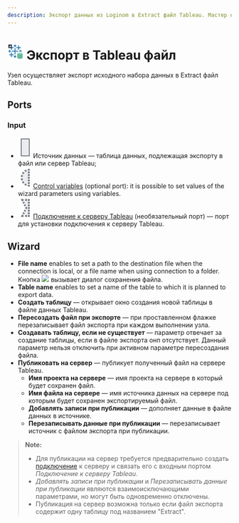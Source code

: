 ```yaml
---
description: Экспорт данных из Loginom в Extract файл Tableau. Мастер настройки
---
```

# ![ ](./../../images/icons/common/data-sources/file-tableau-export_default.svg) Экспорт в Tableau файл

Узел осуществляет экспорт исходного набора данных в Extract файл Tableau.

## Ports

### Input

* ![ ](./../../images/icons/app/node/ports/inputs/table_inactive.svg) Источник данных — таблица данных, подлежащая экспорту в файл или сервер Tableau;
* ![ ](./../../images/icons/app/node/ports/inputs-optional/variable_inactive.svg) [Control variables](./../../workflow/variables/control-variables.md) (optional port): it is possible to set values of the wizard parameters using variables.
* ![ ](./../../images/icons/app/node/ports/inputs-optional/link_inactive.svg) [Подключение к серверу Tableau](./../connections/list/tableau.md) (необязательный порт) — порт для установки подключения к серверу Tableau.

## Wizard

* **File name** enables to set a path to the destination file when the connection is local, or a file name when using connection to a folder. Кнопка ![ ](./../../images/extjs-theme/form/open-trigger/open-trigger_default.svg) вызывает диалог сохранения файла.
* **Table name** enables to set a name of the table to which it is planned to export data.
* **Создать таблицу** — открывает окно создания новой таблицы в файле данных Tableau.
* **Пересоздать файл при экспорте** — при проставленном флажке перезаписывает файл экспорта при каждом выполнении узла.
* **Создавать таблицу, если не существует** — параметр отвечает за создание таблицы, если в файле экспорта онп отсутствует. Данный параметр нельзя отключить при активном параметре пересоздания файла.
* **Публиковать на сервер** — публикует полученный файл на сервере Tableau.
   * **Имя проекта на сервере** — имя проекта на сервере в который будет сохранен файл.
   * **Имя файла на сервере** — имя источника данных на сервере под которым будет сохранен экспортируемый файл.
   * **Добавлять записи при публикации** — дополняет данные в файле данных в источнике.
   * **Перезаписывать данные при публикации** — перезаписывает источник с файлом экспорта при публикации.

> **Note:**
> * Для публикации на сервер требуется предварительно создать [подключение](./../connections/README.md) к серверу и связать его с входным портом *Подключение к серверу Tableau*.
> * *Добавлять записи при публикации* и *Перезаписывать данные при публикации* являются взаимоисключающими параметрами, но могут быть одновременно отключены.
> * Публикация на сервер возможна только если файл экспорта содержит одну таблицу под названием "Extract".
